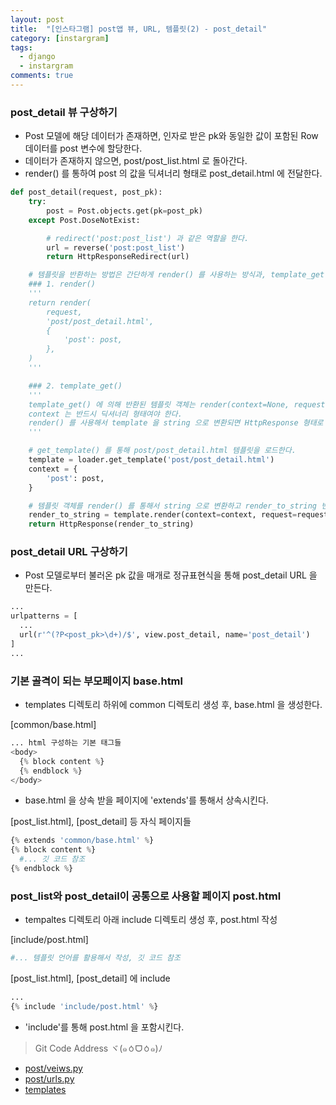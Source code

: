 ```yaml
---
layout: post
title:  "[인스타그램] post앱 뷰, URL, 템플릿(2) - post_detail"
category: [instargram]
tags:
  - django
  - instargram
comments: true
---
```


### post_detail 뷰 구상하기
- Post 모델에 해당 데이터가 존재하면, 인자로 받은 pk와 동일한 값이 포함된 Row 데이터를 post 변수에 할당한다.
- 데이터가 존재하지 않으면, post/post_list.html 로 돌아간다.
- render() 를 통하여 post 의 값을 딕셔너리 형태로 post_detail.html 에 전달한다.

```python
def post_detail(request, post_pk):
    try:
        post = Post.objects.get(pk=post_pk)
    except Post.DoseNotExist:

        # redirect('post:post_list') 과 같은 역할을 한다.
        url = reverse('post:post_list')
        return HttpResponseRedirect(url)

    # 템플릿을 반환하는 방법은 간단하게 render() 를 사용하는 방식과, template_get() 을 사용하는 약간 복잡한 방법이 있다.
    ### 1. render()
    '''
    return render(
        request,
        'post/post_detail.html',
        {
            'post': post,
        },
    )
    '''

    ### 2. template_get()
    '''
    template_get() 에 의해 반환된 템플릿 객체는 render(context=None, request=None) 를 제공해야한다.
    context 는 반드시 딕셔너리 형태여야 한다.
    render() 를 사용해서 template 을 string 으로 변환되면 HttpResponse 형태로 반환한다.
    '''

    # get_template() 를 통해 post/post_detail.html 템플릿을 로드한다.
    template = loader.get_template('post/post_detail.html')
    context = {
        'post': post,
    }

    # 템플릿 객체를 render() 를 통해서 string 으로 변환하고 render_to_string 변수에 할당한다.
    render_to_string = template.render(context=context, request=request)
    return HttpResponse(render_to_string)
```

### post_detail URL 구상하기
- Post 모델로부터 불러온 pk 값을 매개로 정규표현식을 통해 post_detail URL 을 만든다.

```python
...
urlpatterns = [
  ...
  url(r'^(?P<post_pk>\d+)/$', view.post_detail, name='post_detail')
]
...
```

### 기본 골격이 되는 부모페이지 base.html
- templates 디렉토리 하위에 common 디렉토리 생성 후, base.html 을 생성한다.

[common/base.html]
```python
... html 구성하는 기본 태그들
<body>
  {% block content %}
  {% endblock %}
</body>
```
- base.html 을 상속 받을 페이지에 'extends'를 통해서 상속시킨다.

[post_list.html], [post_detail] 등 자식 페이지들
```python
{% extends 'common/base.html' %}
{% block content %}
  #... 깃 코드 참조
{% endblock %}
```

### post_list와 post_detail이 공통으로 사용할 페이지 post.html
- tempaltes 디렉토리 아래 include 디렉토리 생성 후, post.html 작성

[include/post.html]
```python
#... 템플릿 언어를 활용해서 작성, 깃 코드 참조
```

[post_list.html], [post_detail] 에 include
```python
...
{% include 'include/post.html' %}
```
- 'include'를 통해 post.html 을 포함시킨다.

> Git Code Address ヾ(๑ㆁᗜㆁ๑)ﾉ
- [post/veiws.py](https://github.com/bbungsang/Instargram-project/blob/master/instargram/post/views.py)
- [post/urls.py](https://github.com/bbungsang/Instargram-project/blob/master/instargram/post/urls.py)
- [templates](https://github.com/bbungsang/Instargram-project/tree/master/instargram/templates)
